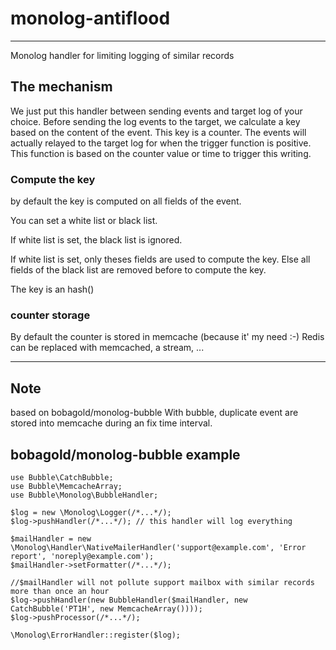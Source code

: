# monolog-antiflood
----

Monolog handler for limiting logging of similar records

## The mechanism 

We just put this handler between sending events and target log of your choice. 
Before sending the log events to the target, we calculate a key based on the content of the event. 
This key is a counter. 
The events will actually relayed to the target log for when the trigger function is positive. 
This function is based on the counter value or time to trigger this writing.

### Compute the key
by default the key is computed on all fields of the event.

You can set a white list or black list.

If white list is set, the black list is ignored.

If white list is set, only theses fields are used to compute the key.
Else all fields of the black list are removed before to compute the key.

The key is an hash()

### counter storage
By default the counter is stored in memcache (because it' my need :-) 
Redis can be replaced with memcached, a stream, ...


----
## Note 

based on bobagold/monolog-bubble
With bubble, duplicate event are stored into memcache  during an fix time interval.

## bobagold/monolog-bubble example 

    use Bubble\CatchBubble;
    use Bubble\MemcacheArray;
    use Bubble\Monolog\BubbleHandler;

    $log = new \Monolog\Logger(/*...*/);
    $log->pushHandler(/*...*/); // this handler will log everything

    $mailHandler = new \Monolog\Handler\NativeMailerHandler('support@example.com', 'Error report', 'noreply@example.com');
    $mailHandler->setFormatter(/*...*/);

    //$mailHandler will not pollute support mailbox with similar records more than once an hour
    $log->pushHandler(new BubbleHandler($mailHandler, new CatchBubble('PT1H', new MemcacheArray())));
    $log->pushProcessor(/*...*/);

    \Monolog\ErrorHandler::register($log);
